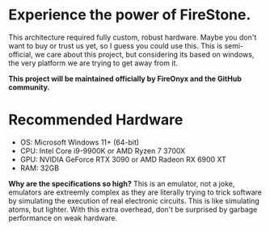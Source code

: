 # Experience the power of FireStone.
This architecture required fully custom, robust hardware. Maybe you don't want to buy or trust us yet, so
I guess you could use this. This is semi-official, we care about this project, but considering its based on windows, the very platform
we are trying to get away from it.

**This project will be maintained officially by FireOnyx and the GitHub community.**

# Recommended Hardware
 - OS: Microsoft Windows 11+ (64-bit)
 - CPU: Intel Core i9-9900K or AMD Ryzen 7 3700X
 - GPU: NVIDIA GeForce RTX 3090 or AMD Radeon RX 6900 XT
 - RAM: 32GB

**Why are the specifications so high?**
This is an emulator, not a joke, emulators are extreemly complex as they are literally trying to trick software by simulating the execution of real electronic circuits. This is like simulating atoms, but lighter. With this extra overhead, don't be surprised by garbage performance on weak hardware.